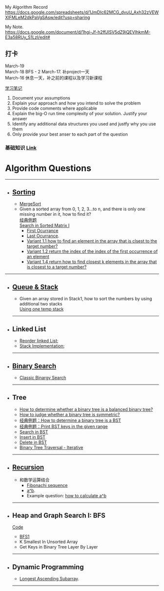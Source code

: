 My Algorithm Record                                                                                              
https://docs.google.com/spreadsheets/d/1JmDIc62MCG_dvuU_Axh32zVEWXlFMLeM2dkPaVgSAsw/edit?usp=sharing
 
My Note.   
https://docs.google.com/document/d/1hgi-Jf-h2ffJlSV5dZ9iQEVlhkmM-E3a58RUy_S1LzI/edit#    
  
## 打卡    
March-19   
March-18   BFS  - 2 
March-17.  补project一天  
March-16   休息一天，补之前的课程以及学习新课程  

 [学习笔记](https://github.com/xu9449/JAVA/wiki) 
  
1. Document your assumptions   
2. Explain your approach and how you intend to solve the problem  
3. Provide code comments where applicable  
4. Explain the big-O run time complexity of your solution. Justify your answer  
5. Identify any additional data structures you used and justfy why you use them  
6. Only provide your best anser to each part of the question


### 基础知识 [Link](https://github.com/xu9449/Interesting-Algorithm-_-Java/wiki/%E5%9F%BA%E7%A1%80%E7%9F%A5%E8%AF%86)

# Algorithm Questions  
---   


- ## [Sorting](https://github.com/xu9449/Interesting-Algorithm-_-Java/wiki/01-Sorting-Algorithm)   
  - [MergeSort](https://docs.google.com/document/d/13wgclHC2Ho2X-bXeOU5fnXw6EJYcMH_fiZyqJo1Fw9g/edit)
  - Given a sorted array from 0, 1, 2, 3...to n, and there is only one missing number in it, how to find it?   
    [经典例题](https://github.com/xu9449/Interesting-Algorithm-_-Java/wiki/%E7%BB%8F%E5%85%B8%E4%BE%8B%E9%A2%981)    
    [Search in Sorted Matrix I](https://github.com/xu9449/Interesting-Algorithm-_-Java/wiki/Search-In-Sorted-Matrix-I)   
    - [First Ocurrance](https://github.com/xu9449/Interesting-Algorithm-_-Java/wiki/First-Occurence)     
    - [Last Ocurrance](https://github.com/xu9449/Interesting-Algorithm-_-Java/wiki/Last-Occur). 
    - [Variant 1.1 how to find an element in the array that is clsest to the target number? ](https://github.com/xu9449/Interesting-Algorithm-_-Java/wiki/variant-1.1.-how-to-find-an-element-in-the-array-that-is-closest-to-the-target-number%3F)    
    - [Variant 1.2 return the index of the index of the first occurrence of an element](https://github.com/xu9449/Interesting-Algorithm-_-Java/wiki/Variant-1.2-return-the-index-of-the-first-occurrence-of-an-element)  
    - [Variant 1.4 return how to find closest k elements in the array that is closest to a target number?](https://github.com/xu9449/Interesting-Algorithm-_-Java/tree/master/MyNote)
   
  
    
 ---  
- ## [Queue & Stack](https://github.com/xu9449/Interesting-Algorithm-_-Java/tree/master/MyNote) 
  - Given an array stored in Stack1, how to sort the numbers by using additional two stacks  
    [Using one temp stack](https://www.geeksforgeeks.org/sort-stack-using-temporary-stack/)      
     

  ---  
  
- ## Linked List  
  - [Reorder linked List](https://docs.google.com/document/d/1-d74EvJrNI2koE1YzJ74i7iwRu9K-TMKn7ERB0sWOC8/edit);
  - [Stack Implementation](https://docs.google.com/document/d/1gJ6QgpaMfBF5-XGDd-_kw-UiOVtpv3tWGZCBOLhFFDo/edit);
  ---  
  
- ## [Binary Search](https://github.com/xu9449/Interesting-Algorithm-_-Java/wiki/Binary-Search)  
  - [Classic Binargy Search](https://github.com/xu9449/Interesting-Algorithm-_-Java/wiki/Classic-Binary-Search)  
    
  ---  
  
- ## Tree
  - [How to determine whether a binary tree is a balanced binary tree?](https://docs.google.com/document/d/1ozw2M5nWmzbzT_5z4r-UGOqgHPYayxPwNEpBMEtvTVU/edit)
  - [How to judge whether a binary tree is symmetric?](https://docs.google.com/document/d/1SLRqh32VP2meAVtMVYGNyCq4b-ec5_VQNwaLoeFxewY/edit)
  - [经典例题：How to determine a binary tree is a BST](https://docs.google.com/document/d/1plLbMvAUMF4KDL5xtJEDy9rU1_IEj9zfH4C0iaJ5YIQ/edit)
  - [经典例题：Print BST keys in the given range](https://docs.google.com/document/d/1uRdw1MN8_teoRdp79-jffTh_ajsRdD-Y7r4yUe2Pyb0/edit)
  - [Search in BST](https://docs.google.com/document/d/1Qid4FwFPXIfOfOFmWwC-AlmU4QdlD9hqmG-oToRlObA/edit)
  - [Insert in BST](https://docs.google.com/document/d/1W45sfUmH4zW7pqR75qSaI9gCeZhF1z96T9z30m0FO44/edit)
  - [Delete in BST](https://docs.google.com/document/d/1cBumOneFX0zZ7S_0JD1TRsggnbRfH8HK8O32Kovh-po/edit)
  - [Binary Tree Traversal - Iterative](https://docs.google.com/document/d/1ieyB4qrjuyAfPUdxgcAqZ3p0WU6v4ToQZfH_tu_3ln4/edit)
  ---  
  
  
- ## [Recursion](https://github.com/xu9449/Interesting-Algorithm-_-Java/wiki/%E9%80%92%E5%BD%92%E6%95%B4%E7%90%86)
  - 和数学运算结合
    - [Fibonachi sequence](https://github.com/xu9449/Interesting-Algorithm-_-Java/wiki/Fibonacci-sequence)  
    - [a^b](https://docs.google.com/document/d/1Mckjeb98OxXtIKykOvhwZB-shfvmLyL5IWKxy-m4ZYQ/edit). 
    - Example question: [how to calculate a^b](https://github.com/xu9449/Interesting-Algorithm-_-Java/wiki/how-to-calculate-a%5Eb)
  ---  
    
- ## Heap and Graph Search I: BFS   
  [Code](https://docs.google.com/document/d/1Rm04LVMxSI8GAb4Pzdg9H8IC4gY8dyOviE0GPlIhZ-4/edit)
  - [BFS1](https://docs.google.com/document/d/1OVKJcYk6oKAlesVwybIpPTRBrCUhUN9Hl0Cwfr_okwo/edit)
  - K Smallest In Unsorted Array
  - Get Keys in Binary Tree Layer By Layer
  ---  
  
- ## Dynamic Programming  
  - [Longest Ascending Subarray](). 
  ---  
  
    



  

  


  

  





